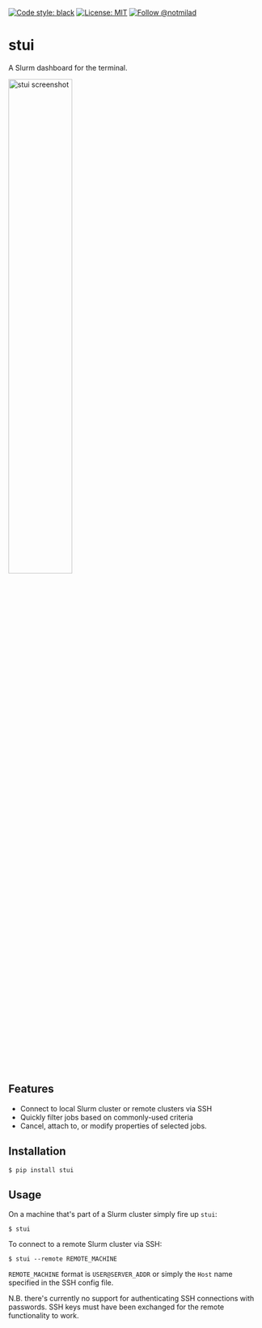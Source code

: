 [![Code style: black](https://img.shields.io/badge/code%20style-black-000000.svg)](https://github.com/psf/black)
[![License: MIT](https://img.shields.io/badge/License-MIT-green.svg)](https://opensource.org/licenses/MIT)
[![Follow @notmilad](https://img.shields.io/twitter/follow/notmilad?style=social)](https://twitter.com/notmilad)

# stui
A Slurm dashboard for the terminal.

<img src="screenshot.png" alt="stui screenshot" width="50%"/>

## Features
* Connect to local Slurm cluster or remote clusters via SSH
* Quickly filter jobs based on commonly-used criteria
* Cancel, attach to, or modify properties of selected jobs.

## Installation

```shell
$ pip install stui
```

## Usage

On a machine that's part of a Slurm cluster simply fire up `stui`:

```shell
$ stui
```

To connect to a remote Slurm cluster via SSH:

```shell
$ stui --remote REMOTE_MACHINE
```

`REMOTE_MACHINE` format is `USER@SERVER_ADDR` or simply the `Host` name specified in the SSH config file.

N.B. there's currently no support for authenticating SSH connections with passwords. SSH keys must have been exchanged for the remote functionality to work.
